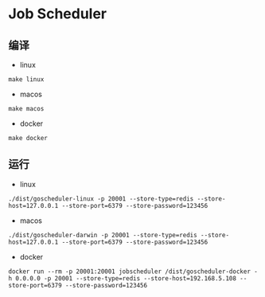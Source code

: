 # Job Scheduler

## 编译  
* linux  
```shell
make linux
```  
* macos  
```shell
make macos
```  
* docker  
```shell
make docker
```  

## 运行  
* linux  
```shell
./dist/goscheduler-linux -p 20001 --store-type=redis --store-host=127.0.0.1 --store-port=6379 --store-password=123456
```
* macos  
```shell
./dist/goscheduler-darwin -p 20001 --store-type=redis --store-host=127.0.0.1 --store-port=6379 --store-password=123456
```  
* docker  
```shell
docker run --rm -p 20001:20001 jobscheduler /dist/goscheduler-docker -h 0.0.0.0 -p 20001 --store-type=redis --store-host=192.168.5.108 --store-port=6379 --store-password=123456
```
